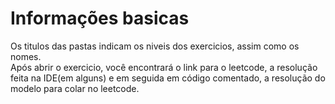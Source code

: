 # Informações basicas  
  
Os titulos das pastas indicam os niveis dos exercicios, assim como os nomes.  
Após abrir o exercicio, você encontrará o link para o leetcode, a resolução feita na IDE(em alguns) e em seguida em código comentado, a resolução do modelo para colar no leetcode.